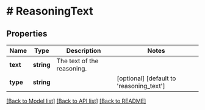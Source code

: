 # # ReasoningText

## Properties

Name | Type | Description | Notes
------------ | ------------- | ------------- | -------------
**text** | **string** | The text of the reasoning. |
**type** | **string** |  | [optional] [default to 'reasoning_text']

[[Back to Model list]](../../README.md#models) [[Back to API list]](../../README.md#endpoints) [[Back to README]](../../README.md)

